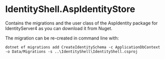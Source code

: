 ﻿# IdentityShell.AspIdentityStore

Contains the migrations and the user class of the AspIdentity package for IdentityServer4 as you can download it from Nuget.

The migration can be re-created in command line with:

```
dotnet ef migrations add CreateIdentitySchema -c ApplicationDbContext -o Data/Migrations -s ..\IdentityShell\IdentityShell.csproj
```





